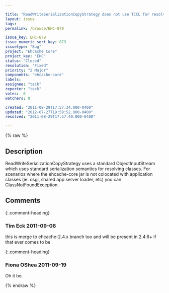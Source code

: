 ```yaml
---

title: "ReadWriteSerializationCopyStrategy does not use TCCL for resolving classes"
layout: issue
tags: 
permalink: /browse/EHC-879

issue_key: EHC-879
issue_numeric_sort_key: 879
issuetype: "Bug"
project: "Ehcache Core"
project_key: "EHC"
status: "Closed"
resolution: "Fixed"
priority: "2 Major"
components: "ehcache-core"
labels: 
assignee: "teck"
reporter: "teck"
votes:  0
watchers: 0

created: "2011-08-29T17:57:34.000-0400"
updated: "2012-07-27T19:59:52.000-0400"
resolved: "2011-08-29T17:57:49.000-0400"

---
```




{% raw %}



## Description

<div markdown="1" class="description">

ReadWriteSerializationCopyStrategy uses a standard ObjectInputStream which uses standard serialization semantics for resolving classes. For scenarios where the ehcache-core jar is not colocated with application classes (ie. osgi, shared app server loader, etc) you can ClassNotFoundException. 



</div>

## Comments


{:.comment-heading}
### **Tim Eck** <span class="date">2011-09-06</span>

<div markdown="1" class="comment">

this is merge to ehcache-2.4.x branch too and will be present in 2.4.6+ if that ever comes to be


</div>


{:.comment-heading}
### **Fiona OShea** <span class="date">2011-09-19</span>

<div markdown="1" class="comment">

Oh it be.

</div>



{% endraw %}

